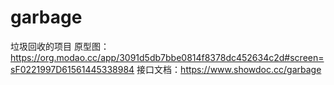 # garbage
垃圾回收的项目
原型图：https://org.modao.cc/app/3091d5db7bbe0814f8378dc452634c2d#screen=sF0221997D61561445338984
接口文档：https://www.showdoc.cc/garbage